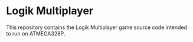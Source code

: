# Logik Multiplayer

This repository contains the Logik Multiplayer game source code intended to run on ATMEGA328P.
